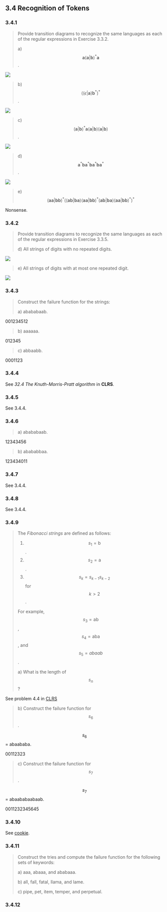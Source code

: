 ## 3.4 Recognition of Tokens

### 3.4.1

> Provide transition diagrams to recognize the same languages as each of the regular expressions in Exercise 3.3.2.
> 
> a\) $$\mathbf{a}(\mathbf{a}|\mathbf{b})^*\mathbf{a}$$.

![](./img/3.4.1.a.png)

> b\) $$((ϵ|\mathbf{a})\mathbf{b}^*)^*$$.

![](./img/3.4.1.b.png)

> c\) $$(\mathbf{a}|\mathbf{b})^*\mathbf{a}(\mathbf{a}|\mathbf{b})(\mathbf{a}|\mathbf{b})$$.

![](./img/3.4.1.c.png)

> d\) $$\mathbf{a}^*\mathbf{b}\mathbf{a}^*\mathbf{b}\mathbf{a}^*\mathbf{b}\mathbf{a}^*$$.

![](./img/3.4.1.d.png)

> e\) $$(\mathbf{a}\mathbf{a}|\mathbf{b}\mathbf{b})^*((\mathbf{a}\mathbf{b}|\mathbf{b}\mathbf{a})(\mathbf{a}\mathbf{a}|\mathbf{b}\mathbf{b})^*(\mathbf{a}\mathbf{b}|\mathbf{b}\mathbf{a})(\mathbf{a}\mathbf{a}|\mathbf{b}\mathbf{b})^*)^*$$

Nonsense.

### 3.4.2

> Provide transition diagrams to recognize the same languages as each of the regular expressions in Exercise 3.3.5.
> 
> d\) All strings of digits with no repeated digits.

![](./img/3.4.2.d.png)

> e\) All strings of digits with at most one repeated digit.

![](./img/3.4.2.e.png)

### 3.4.3

> Construct the failure function for the strings:
> 
> a\) abababaab.

001234512

> b\) aaaaaa.

012345

> c\) abbaabb.

0001123

### 3.4.4

See _32.4 The Knuth-Morris-Pratt algorithm_ in **CLRS**.

### 3.4.5

See 3.4.4.

### 3.4.6

> a\) abababaab.

12343456

> b\) abababbaa.

123434011

### 3.4.7

See 3.4.4.

### 3.4.8

See 3.4.4.

### 3.4.9

> The _Fibonacci strings_ are defined as follows:
> 
> 1. $$s_1 = \text{b}$$.
> 2. $$s_2 = \text{a}$$.
> 3. $$s_k = s_{k-1}s_{k-2}$$ for $$k > 2$$.
> 
> For example, $$s_3 = \text{ab}$$, $$s_4 = \text{aba}$$, and $$s_5 = abaab$$.
> 
> a\) What is the length of $$s_n$$?

See problem 4.4 in [CLRS](https://cyberzhg.gitbooks.io/clrs_solution/content/Chapter_04_Divide_and_Conquer/problems.html)

> b\) Construct the failure function for $$s_6$$.

$$s_6$$ = abaababa.

00112323

> c\) Construct the failure function for $$s_7$$.

$$s_7$$ = abaababaabaab.

0011232345645

### 3.4.10

See [cookie](https://github.com/CyberZHG/Cookie/blob/b258dc2280c1244049db16b86d21dc84f0234ec2/HDU/HDU2222%20Keywords%20Search.cpp).

### 3.4.11

> Construct the tries and compute the failure function for the following sets of keywords:
> 
> a\) aaa, abaaa, and ababaaa.
> 
> b\) all, fall, fatal, llama, and lame.
> 
> c\) pipe, pet, item, temper, and perpetual.

### 3.4.12

